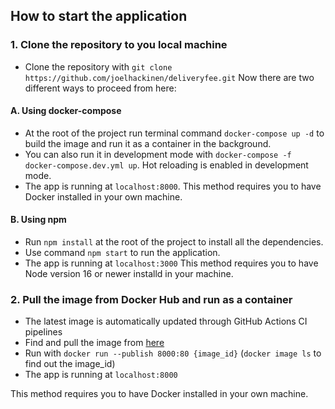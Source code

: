 ## How to start the application

### 1. Clone the repository to you local machine
- Clone the repository with `git clone https://github.com/joelhackinen/deliveryfee.git`
Now there are two different ways to proceed from here:
#### A. Using docker-compose
- At the root of the project run terminal command `docker-compose up -d` to build the image and run it as a container in the background.
- You can also run it in development mode with `docker-compose -f docker-compose.dev.yml up`. Hot reloading is enabled in development mode.
- The app is running at `localhost:8000`.
This method requires you to have Docker installed in your own machine.
#### B. Using npm
- Run `npm install` at the root of the project to install all the dependencies.
- Use command `npm start` to run the application.
- The app is running at `localhost:3000`
This method requires you to have Node version 16 or newer installd in your machine.

### 2. Pull the image from Docker Hub and run as a container
- The latest image is automatically updated through GitHub Actions CI pipelines
- Find and pull the image from [here](https://hub.docker.com/r/joelhackinen/deliveryfee)
- Run with `docker run --publish 8000:80 {image_id}` (`docker image ls` to find out the image_id)
- The app is running at `localhost:8000`

This method requires you to have Docker installed in your own machine.